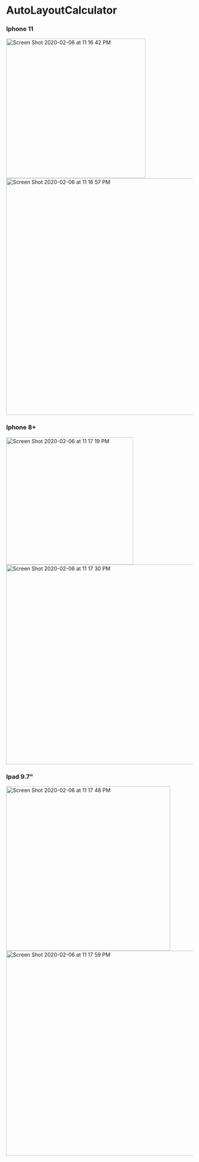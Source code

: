 # AutoLayoutCalculator

### Iphone 11
<img width="376" alt="Screen Shot 2020-02-06 at 11 16 42 PM" src="https://user-images.githubusercontent.com/60588629/73956168-26ba6480-4937-11ea-86db-2aa80951b343.png">
<img width="638" alt="Screen Shot 2020-02-06 at 11 16 57 PM" src="https://user-images.githubusercontent.com/60588629/73956216-3639ad80-4937-11ea-9081-e65ab75ee160.png">

### Iphone 8+
<img width="343" alt="Screen Shot 2020-02-06 at 11 17 19 PM" src="https://user-images.githubusercontent.com/60588629/73956221-38037100-4937-11ea-9197-1032e9bcf2ca.png">
<img width="538" alt="Screen Shot 2020-02-06 at 11 17 30 PM" src="https://user-images.githubusercontent.com/60588629/73956222-39cd3480-4937-11ea-9b3b-bb3df1e09156.png">

### Ipad 9.7"
<img width="443" alt="Screen Shot 2020-02-06 at 11 17 48 PM" src="https://user-images.githubusercontent.com/60588629/73956226-3afe6180-4937-11ea-9af8-487da95b1b05.png">
<img width="552" alt="Screen Shot 2020-02-06 at 11 17 59 PM" src="https://user-images.githubusercontent.com/60588629/73956233-3c2f8e80-4937-11ea-90b6-c9b1d2b9e220.png">

